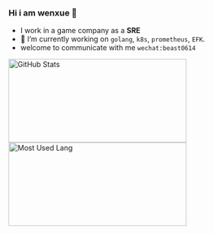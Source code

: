 ### Hi i am wenxue 👋

- I work in a game company as a **SRE** 
- 🔭 I’m currently working on `golang`, `k8s`, `prometheus`, `EFK`.
- welcome to communicate with me `wechat:beast0614`


<img width="350px" height="165px" alt="GitHub Stats" src="https://github-readme-stats.vercel.app/api?username=beastpu&count_private=true&show_icons=true"/> 
<img width="350px" height="165px" alt="Most Used Lang" src="https://github-readme-stats.vercel.app/api/top-langs/?username=beastpu&layout=compact"/>


